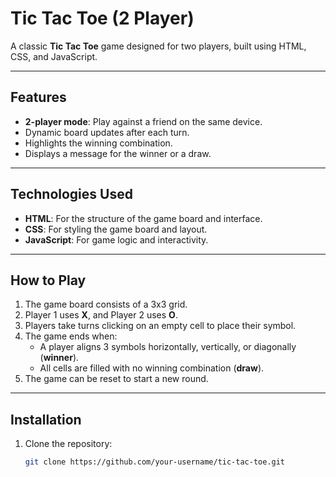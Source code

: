 # Tic Tac Toe (2 Player)

A classic **Tic Tac Toe** game designed for two players, built using HTML, CSS, and JavaScript.

---



## Features

- **2-player mode**: Play against a friend on the same device.
- Dynamic board updates after each turn.
- Highlights the winning combination.
- Displays a message for the winner or a draw.

---

## Technologies Used

- **HTML**: For the structure of the game board and interface.
- **CSS**: For styling the game board and layout.
- **JavaScript**: For game logic and interactivity.

---

## How to Play

1. The game board consists of a 3x3 grid.
2. Player 1 uses **X**, and Player 2 uses **O**.
3. Players take turns clicking on an empty cell to place their symbol.
4. The game ends when:
   - A player aligns 3 symbols horizontally, vertically, or diagonally (**winner**).
   - All cells are filled with no winning combination (**draw**).
5. The game can be reset to start a new round.

---

## Installation

1. Clone the repository:
   ```bash
   git clone https://github.com/your-username/tic-tac-toe.git
